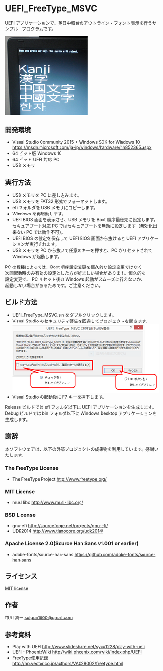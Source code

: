 # UEFI_FreeType_MSVC

UEFI アプリケーションで、英日中韓台のアウトライン・フォント表示を行うサンプル・プログラムです。

![screen shot](https://raw.githubusercontent.com/tenpoku1000/UEFI_FreeType_MSVC/master/images/README.PNG)

## 開発環境

* Visual Studio Community 2015 + Windows SDK for Windows 10
https://msdn.microsoft.com/ja-jp/windows/hardware/hh852365.aspx
* 64 ビット版 Windows 10
* 64 ビット UEFI 対応 PC
* USB メモリ

## 実行方法

* USB メモリを PC に差し込みます。
* USB メモリを FAT32 形式でフォーマットします。
* efi フォルダを USB メモリにコピーします。
* Windows を再起動します。
* UEFI BIOS 画面を表示させ、USB メモリを Boot 順序最優先に設定します。  
  セキュアブート対応 PC ではセキュアブートを無効に設定します（無効化出来ない PC では動作不可）。
* UEFI BIOS の設定を保存して UEFI BIOS 画面から抜けると UEFI アプリケーションが実行されます。
* USB メモリを PC から抜いて任意のキーを押すと、PC がリセットされて Windows が起動します。

PC の機種によっては、Boot 順序設定変更を恒久的な設定変更ではなく、  
次回起動時のみ有効の設定とした方が好ましい場合があります。恒久的な  
設定変更で、  PC リセット後の Windows 起動がスムーズに行えないか、  
起動しない場合があるためです。ご注意ください。  

## ビルド方法

* UEFI_FreeType_MSVC.sln をダブルクリックします。
* Visual Studio のセキュリティ警告を回避してプロジェクトを開きます。  
![warning](https://raw.githubusercontent.com/tenpoku1000/UEFI_FreeType_MSVC/master/images/MSVC.PNG)
* Visual Studio の起動後に F7 キーを押下します。

Release ビルドでは efi フォルダ以下に UEFI アプリケーションを生成します。  
Debug ビルドでは bin フォルダ以下に Windows Desktop アプリケーションを生成します。  

## 謝辞

本ソフトウェアは、以下の外部プロジェクトの成果物を利用しています。感謝いたします。

### The FreeType License
* The FreeType Project http://www.freetype.org/

### MIT License
* musl libc http://www.musl-libc.org/

### BSD License
* gnu-efi http://sourceforge.net/projects/gnu-efi/
* UDK2014 http://www.tianocore.org/udk2014/

### Apache License 2.0(Source Han Sans v1.001 or earlier)
* adobe-fonts/source-han-sans https://github.com/adobe-fonts/source-han-sans

## ライセンス

[MIT license](https://raw.githubusercontent.com/tenpoku1000/UEFI_FreeType_MSVC/master/LICENSE)

## 作者

市川 真一 <suigun1000@gmail.com>

## 参考資料

* Play with UEFI http://www.slideshare.net/syuu1228/play-with-uefi
* UEFI - PhoenixWiki http://wiki.phoenix.com/wiki/index.php/UEFI
* FreeType使用記録 http://hp.vector.co.jp/authors/VA028002/freetype.html

